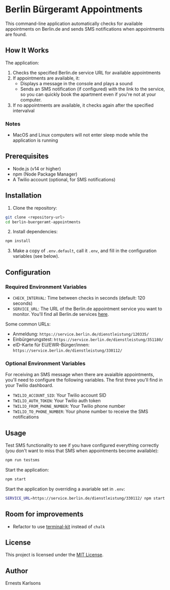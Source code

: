 # Berlin Bürgeramt Appointments

This command-line application automatically checks for available appointments on Berlin.de and sends SMS notifications when appointments are found.

## How It Works

The application:
1. Checks the specified Berlin.de service URL for available appointments
2. If appointments are available, it:
   - Displays a message in the console and plays a sound
   - Sends an SMS notification (if configured) with the link to the service, so you can quickly book the apartment even if you're not at your computer.
3. If no appointments are available, it checks again after the specified intervalval

### Notes

- MacOS and Linux computers will not enter sleep mode while the application is running

## Prerequisites

- Node.js (v14 or higher)
- npm (Node Package Manager)
- A Twilio account (optional, for SMS notifications)

## Installation

1. Clone the repository:
```bash
git clone <repository-url>
cd berlin-buergeramt-appointments
```

2. Install dependencies:
```bash
npm install
```

3. Make a copy of `.env.default`, call it `.env`, and fill in the configuration variables (see below).

## Configuration

### Required Environment Variables

- `CHECK_INTERVAL`: Time between checks in seconds (default: 120 seconds)
- `SERVICE_URL`: The URL of the Berlin.de appointment service you want to monitor. You'll find all Berlin.de services [here](https://service.berlin.de/dienstleistungen/). 

Some common URLs:

- Anmeldung: `https://service.berlin.de/dienstleistung/120335/`
- Einbürgerungstest: `https://service.berlin.de/dienstleistung/351180/`
- eID-Karte für EU/EWR-Bürger/innen: `https://service.berlin.de/dienstleistung/330112/`

### Optional Environment Variables

For receiving an SMS message when there are avaialble appointments, you'll need to configure the following variables. The first three you'll find in your Twilio dashboard.

- `TWILIO_ACCOUNT_SID`: Your Twilio account SID
- `TWILIO_AUTH_TOKEN`: Your Twilio auth token
- `TWILIO_FROM_PHONE_NUMBER`: Your Twilio phone number
- `TWILIO_TO_PHONE_NUMBER`: Your phone number to receive the SMS notifications

## Usage

Test SMS functionality to see if you have configured everything correctly (you don't want to miss that SMS when appointments become available):
```bash
npm run testsms
```

Start the application:
```bash
npm start
```

Start the application by overriding a avariable set in `.env`:
```bash
SERVICE_URL=https://service.berlin.de/dienstleistung/330112/ npm start
```

## Room for improvements

- Refactor to use [terminal-kit](https://www.npmjs.com/package/terminal-kit) instead of `chalk`

## License

This project is licensed under the [MIT License](https://opensource.org/license/mit).

## Author

Ernests Karlsons